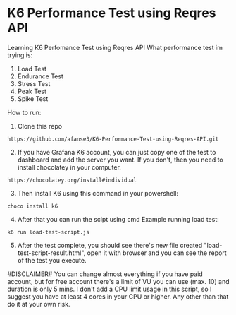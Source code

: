 # K6 Performance Test using Reqres API
 Learning K6 Perfomance Test using Reqres API
What performance test im trying is:
1. Load Test
2. Endurance Test
3. Stress Test
4. Peak Test
5. Spike Test

How to run:
1. Clone this repo
```
https://github.com/afanse3/K6-Performance-Test-using-Reqres-API.git
```
2. If you have Grafana K6 account, you can just copy one of the test to dashboard and add the server you want. If you don't, then you need to install chocolatey in your computer.
```
https://chocolatey.org/install#individual
```
3. Then install K6 using this command in your powershell:
```
choco install k6
```
4. After that you can run the scipt using cmd
Example running load test:
```
k6 run load-test-script.js
```
5. After the test complete, you should see there's new file created "load-test-script-result.html", open it with browser and you can see the report of the test you execute.

#DISCLAIMER#
You can change almost everything if you have paid account, but for free account there's a limit of VU you can use (max. 10) and duration is only 5 mins.
I don't add a CPU limit usage in this script, so I suggest you have at least 4 cores in your CPU or higher. Any other than that do it at your own risk.
